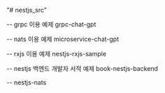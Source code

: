 "# nestjs_src" 


-- grpc 이용 예제
grpc-chat-gpt

-- nats 이용 예제
microservice-chat-gpt

-- rxjs 이용 예제
nestjs-rxjs-sample

-- nestjs 백엔드 개발자 서적 예제
book-nestjs-backend


-- 
nestjs-nats